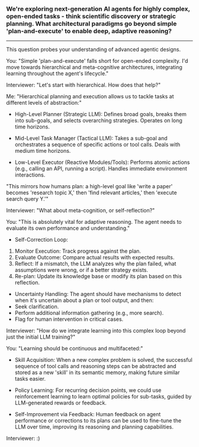 ### We're exploring next-generation AI agents for highly complex, open-ended tasks - think scientific discovery or strategic planning. What architectural paradigms go beyond simple 'plan-and-execute' to enable deep, adaptive reasoning?
---

This question probes your understanding of advanced agentic designs.

You: "Simple 'plan-and-execute' falls short for open-ended complexity. I'd move towards hierarchical and meta-cognitive architectures, integrating learning throughout the agent's lifecycle."

Interviewer: "Let's start with hierarchical. How does that help?"

Me: "Hierarchical planning and execution allows us to tackle tasks at different levels of abstraction:"

- High-Level Planner (Strategic LLM): Defines broad goals, breaks them into sub-goals, and selects overarching strategies. Operates on long time horizons.

- Mid-Level Task Manager (Tactical LLM): Takes a sub-goal and orchestrates a sequence of specific actions or tool calls. Deals with medium time horizons.

- Low-Level Executor (Reactive Modules/Tools): Performs atomic actions (e.g., calling an API, running a script). Handles immediate environment interactions.

"This mirrors how humans plan: a high-level goal like 'write a paper' becomes 'research topic X,' then 'find relevant articles,' then 'execute search query Y.'"

Interviewer: "What about meta-cognition, or self-reflection?"

You: "This is absolutely vital for adaptive reasoning. The agent needs to evaluate its own performance and understanding."

- Self-Correction Loop:
 1. Monitor Execution: Track progress against the plan.
 2. Evaluate Outcome: Compare actual results with expected results.
 3. Reflect: If a mismatch, the LLM analyzes why the plan failed, what assumptions were wrong, or if a better strategy exists.
 4. Re-plan: Update its knowledge base or modify its plan based on this reflection.

- Uncertainty Handling: The agent should have mechanisms to detect when it's uncertain about a plan or tool output, and then:
 - Seek clarification.
 - Perform additional information gathering (e.g., more search).
 - Flag for human intervention in critical cases.

Interviewer: "How do we integrate learning into this complex loop beyond just the initial LLM training?"

You: "Learning should be continuous and multifaceted:"

- Skill Acquisition: When a new complex problem is solved, the successful sequence of tool calls and reasoning steps can be abstracted and stored as a new 'skill' in its semantic memory, making future similar tasks easier.

- Policy Learning: For recurring decision points, we could use reinforcement learning to learn optimal policies for sub-tasks, guided by LLM-generated rewards or feedback.

- Self-Improvement via Feedback: Human feedback on agent performance or corrections to its plans can be used to fine-tune the LLM over time, improving its reasoning and planning capabilities.

Interviewer: :)
